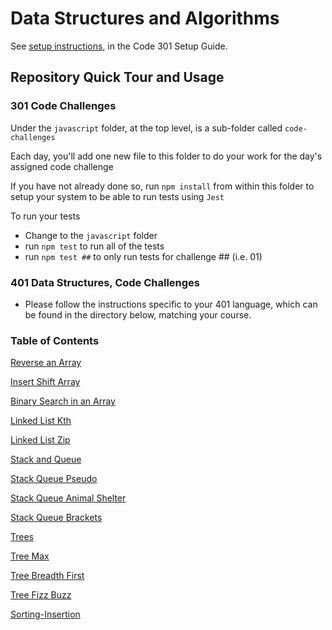 # Data Structures and Algorithms

See [setup instructions](https://codefellows.github.io/setup-guide/code-301/2-code-challenges), in the Code 301 Setup Guide.

## Repository Quick Tour and Usage

### 301 Code Challenges

Under the `javascript` folder, at the top level, is a sub-folder called `code-challenges`

Each day, you'll add one new file to this folder to do your work for the day's assigned code challenge

If you have not already done so, run `npm install` from within this folder to setup your system to be able to run tests using `Jest`

To run your tests

- Change to the `javascript` folder
- run `npm test` to run all of the tests
- run `npm test ##` to only run tests for challenge ## (i.e. 01)

### 401 Data Structures, Code Challenges

- Please follow the instructions specific to your 401 language, which can be found in the directory below, matching your course.

### Table of Contents

[Reverse an Array](./javascript2/README.md)

[Insert Shift Array](./javascript/array-insert-shift/README.md)

[Binary Search in an Array](./javascript/array-binary-search/README.md)

[Linked List Kth](./javascript/linked-list-kth/README.md)

[Linked List Zip](./javascript/linked-list-zip/README.md)

[Stack and Queue](./javascript/stack-and-queue/README.md)

[Stack Queue Pseudo](./javascript/stack-queue-psuedo/README.md)

[Stack Queue Animal Shelter](./javascript/stack-queue-animal-shelter/README.md)

[Stack Queue Brackets](./javascript/stack-queue-brackets/README.md)

[Trees](./javascript/trees/README.md)

[Tree Max](./javascript/tree-max/README.md)

[Tree Breadth First](./javascript/tree-breadth-first/README.md)

[Tree Fizz Buzz](./javascript/tree-fizz-buzz/README.md)

[Sorting-Insertion](./javascript/sorting/insertion/README.md)
